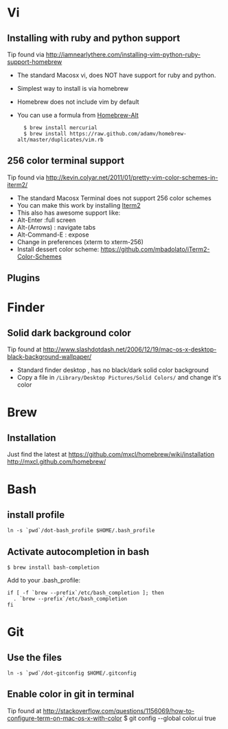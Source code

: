 # Vi
## Installing with ruby and python support
Tip found via <http://iamnearlythere.com/installing-vim-python-ruby-support-homebrew>

- The standard Macosx vi, does NOT have support for ruby and python.
- Simplest way to install is via homebrew
- Homebrew does not include vim by default
- You can use a formula from [Homebrew-Alt](https://github.com/adamv/homebrew-alt/blob/master/duplicates/vim.rb)

        $ brew install mercurial
        $ brew install https://raw.github.com/adamv/homebrew-alt/master/duplicates/vim.rb

## 256 color terminal support
Tip found via <http://kevin.colyar.net/2011/01/pretty-vim-color-schemes-in-iterm2/>

* The standard Macosx Terminal does not support 256 color schemes
* You can make this work by installing [Iterm2](http://www.iterm2.com/#/section/home)
* This also has awesome support like:
 * Alt-Enter :full screen
 * Alt-(Arrows) : navigate tabs
 * Alt-Command-E : expose
* Change in preferences (xterm to xterm-256)
* Install dessert color scheme: <https://github.com/mbadolato/iTerm2-Color-Schemes>

## Plugins

# Finder
## Solid dark background color
Tip found at <http://www.slashdotdash.net/2006/12/19/mac-os-x-desktop-black-background-wallpaper/>

- Standard finder desktop , has no black/dark solid color background
- Copy a file in `/Library/Desktop Pictures/Solid Colors/` and change it's color

# Brew
## Installation
Just find the latest at <https://github.com/mxcl/homebrew/wiki/installation>
<http://mxcl.github.com/homebrew/>

# Bash
## install profile
    ln -s `pwd`/dot-bash_profile $HOME/.bash_profile
## Activate autocompletion in bash

    $ brew install bash-completion

Add to your .bash_profile:

    if [ -f `brew --prefix`/etc/bash_completion ]; then
      . `brew --prefix`/etc/bash_completion
    fi

# Git
## Use the files
    ln -s `pwd`/dot-gitconfig $HOME/.gitconfig
## Enable color in git in terminal
Tip found at <http://stackoverflow.com/questions/1156069/how-to-configure-term-on-mac-os-x-with-color>
    $ git config --global color.ui true

